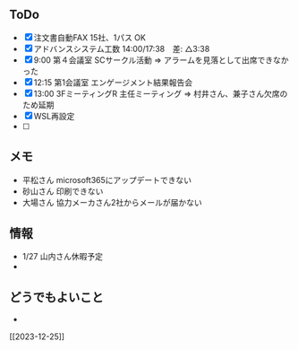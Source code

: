 ## ToDo
- [x] 注文書自動FAX 15社、1パス OK
- [x] アドバンスシステム工数 14:00/17:38　差: △3:38
- [x] 9:00 第４会議室 SCサークル活動 ⇒ アラームを見落として出席できなかった
- [x] 12:15 第1会議室 エンゲージメント結果報告会
- [x] 13:00 3FミーティングR 主任ミーティング ⇒ 村井さん、兼子さん欠席のため延期
- [x] WSL再設定
- [ ] 


## メモ
- 平松さん microsoft365にアップデートできない
- 砂山さん 印刷できない
- 大場さん 協力メーカさん2社からメールが届かない


## 情報
- 1/27 山内さん休暇予定
- 


## どうでもよいこと
- 


[[2023-12-25]]

